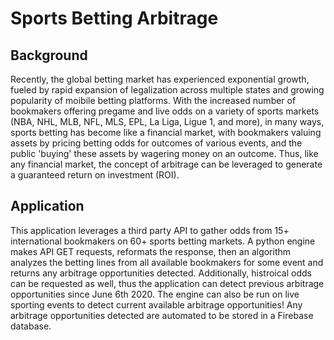 # Sports Betting Arbitrage


## Background

Recently, the global betting market has experienced exponential growth, fueled by rapid expansion of legalization across multiple states and growing popularity of moibile betting platforms. With the increased number of bookmakers offering pregame and live odds on a variety of sports markets (NBA, NHL, MLB, NFL, MLS, EPL, La Liga, Ligue 1, and more), in many ways, sports betting has become like a financial market, with bookmakers valuing assets by pricing betting odds for outcomes of various events, and the public 'buying' these assets by wagering money on an outcome. Thus, like any financial market, the concept of arbitrage can be leveraged to generate a guaranteed return on investment (ROI).

## Application

This application leverages a third party API to gather odds from 15+ international bookmakers on 60+ sports betting markets. A python engine makes API GET requests, reformats the response, then an algorithm analyzes the betting lines from all available bookmakers for some event and returns any arbitrage opportunities detected. Additionally, histroical odds can be requested as well, thus the application can detect previous arbitrage opportunities since June 6th 2020. The engine can also be run on live sporting events to detect current available arbitrage opportunities! Any arbitrage opportunities detected are automated to be stored in a Firebase database.
